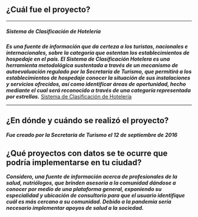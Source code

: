 ## ¿Cuál fue el proyecto?
***
##### Sistema de Clasificación de Hotelería
***Es una fuente de información que da certeza a los turistas, nacionales e internacionales, sobre la categoría que ostentan los establecimientos de hospedaje en el país.
El Sistema de Clasificación Hotelera es una herramienta metodológica sustentada a través de un mecanismo de autoevaluación regulado por la Secretaría de Turismo,
que permitirá a los establecimientos de hospedaje conocer la situación de sus instalaciones y servicios ofrecidos, 
así como identificar áreas de oportunidad, hecho mediante el cual será reconocido a través de una categoría representada por estrellas.***
[Sistema de Clasificación de Hotelería](http://sch.sectur.gob.mx:8080/SCHWEB/#registro)
***

## ¿En dónde y cuándo se realizó el proyecto?
***Fue creado por la Secretaría de Turismo el 12 de septiembre de 2016***
## ¿Qué proyectos con datos se te ocurre que podría implementarse en tu ciudad?
***Considero, una fuente de información acerca de profesionales de la salud, nutriólogos, que brinden asesoría a la comunidad dándose a conocer por medio de
una plataforma general, exponiendo su especialidad y ubicación de consultorio para que el usuario identifique cuál es más cercano a su comunidad. Debido 
a la pandemia sería necesario implementar apoyos de salud a la sociedad.***
